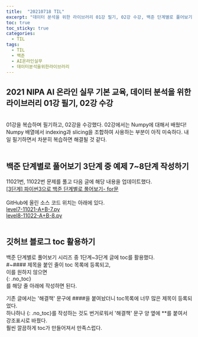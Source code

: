 ```yaml
---
title:  "20210718 TIL"
excerpt: "데이터 분석을 위한 라이브러리 01강 필기, 02강 수강, 백준 단계별로 풀어보기 3단계 중 예제 7~8단계 작성(11021번, 11022번), 깃허브 블로그 toc 활용하기"
toc: true
toc_sticky: true
categories:
  - TIL
tags:
  - TIL
  - 백준
  - AI온라인실무
  - 데이터분석을위한라이브러리
---
```


## 2021 NIPA AI 온라인 실무 기본 교육, 데이터 분석을 위한 라이브러리 01강 필기, 02강 수강
<br>
01강을 복습하며 필기하고, 02강을 수강했다.  
02강에서는 Numpy에 대해서 배웠다!  
Numpy 배열에서 indexing과 slicing을 조합하여 사용하는 부분이 아직 미숙하다. 내일 필기하면서 차분히 복습하면 해결될 것 같다.
<br>
<br>

## 백준 단계별로 풀어보기 3단계 중 예제 7\~8단계 작성하기
11021번, 11022번 문제를 풀고 다음 글에 해당 내용을 업데이트했다.    
[[3단계] 파이썬3으로 백준 단계별로 풀어보기- for문](https://leeryeongsong.github.io/baekjoon/baekjoon-step-by-step-python3-step3/)  
<br>
GitHub에 올린 소스 코드 위치는 아래에 있다.  
[level7-11021-A+B-7.py](https://github.com/leeryeongsong/baekjoon-step-by-step-python3/blob/main/step3/level7-11021-A%2BB-7.py)  
[level8-11022-A+B-8.py](https://github.com/leeryeongsong/baekjoon-step-by-step-python3/blob/main/step3/level8-11022-A%2BB-8.py)
<br>
<br>

## 깃허브 블로그 toc 활용하기
백준 단계별로 풀어보기 시리즈 중 1단계~3단계 글에 toc를 활용했다.  
\#~\#### 제목을 붙인 줄이 toc 목록에 등록되고,  
이를 원하지 않으면   
\{\: \.no\_toc\}    
를 해당 줄 아래에 작성하면 된다.  

기존 글에서는 '해결책' 문구에 \####을 붙여놨더니 toc목록에 너무 많은 제목이 등록되었다.  
하나하나 \{\: \.no\_toc\}를 작성하는 것도 번거로워서 '해결책' 문구 양 옆에 \*\*를 붙여서 강조표시로 바꿨다.  
훨씬 깔끔하게 toc가 만들어져서 만족스럽다.  
